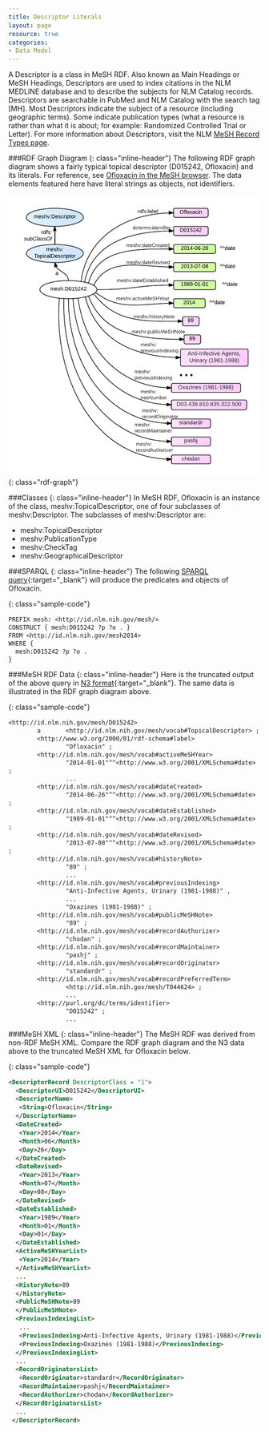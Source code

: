 ```yaml
---
title: Descriptor Literals
layout: page
resource: true
categories:
- Data Model
---
```


A Descriptor is a class in MeSH RDF. Also known as Main Headings or MeSH Headings, Descriptors are used to index citations in the NLM MEDLINE database and to describe the subjects for NLM Catalog records. Descriptors are searchable in PubMed and NLM Catalog with the search tag [MH]. Most Descriptors indicate the subject of a resource (including geographic terms). Some indicate publication types (what a resource is rather than what it is about; for example: Randomized Controlled Trial or Letter). For more information about Descriptors, visit the NLM [MeSH Record Types page](http://www.nlm.nih.gov/mesh/intro_record_types.html).

###RDF Graph Diagram
{: class="inline-header"}
The following RDF graph diagram shows a fairly typical topical descriptor (D015242, Ofloxacin) and its literals. For reference, see [Ofloxacin in the MeSH browser](https://www.nlm.nih.gov/cgi/mesh/2014/MB_cgi?term=ofloxacin). The data elements featured here have literal strings as objects, not identifiers.

![Descriptor RDF Graph Diagram](images/BasicConversionLiterals.png){: class="rdf-graph"}

###Classes
{: class="inline-header"}
In MeSH RDF, Ofloxacin is an instance of the class, meshv:TopicalDescriptor, one of four subclasses of meshv:Descriptor. The subclasses of meshv:Descriptor are:

*  meshv:TopicalDescriptor
*  meshv:PublicationType
*  meshv:CheckTag
*  meshv:GeographicalDescriptor

###SPARQL
{: class="inline-header"}
The following [SPARQL query](http://iddev.nlm.nih.gov/mesh/sparql?query=PREFIX+mesh%3A+%3Chttp%3A%2F%2Fid.nlm.nih.gov%2Fmesh%2F%3E%0D%0A%0D%0ASELECT+distinct+%3Fp+%3Fo%0D%0AFROM+%3Chttp%3A%2F%2Fid.nlm.nih.gov%2Fmesh2014%3E%0D%0AWHERE+%7B%0D%0A++mesh%3AD015242+%3Fp+%3Fo%0D%0A%7D&render=HTML&inference=true&limit=50&offset=0#lodestart-sparql-results){:target="_blank"} will produce the predicates and objects of Ofloxacin.

{: class="sample-code"}
```sparql
PREFIX mesh: <http://id.nlm.nih.gov/mesh/>
CONSTRUCT { mesh:D015242 ?p ?o . }
FROM <http://id.nlm.nih.gov/mesh2014>
WHERE {
  mesh:D015242 ?p ?o .
}
```

###MeSH RDF Data
{: class="inline-header"}
Here is the truncated output of the above query in [N3 format](http://iddev.nlm.nih.gov/mesh/servlet/query?query=PREFIX%20rdf%3A%20%3Chttp%3A%2F%2Fwww.w3.org%2F1999%2F02%2F22-rdf-syntax-ns%23%3E%0D%0APREFIX%20rdfs%3A%20%3Chttp%3A%2F%2Fwww.w3.org%2F2000%2F01%2Frdf-schema%23%3E%0D%0APREFIX%20owl%3A%20%3Chttp%3A%2F%2Fwww.w3.org%2F2002%2F07%2Fowl%23%3E%0D%0APREFIX%20xsd%3A%20%3Chttp%3A%2F%2Fwww.w3.org%2F2001%2FXMLSchema%23%3E%0D%0APREFIX%20dc%3A%20%3Chttp%3A%2F%2Fpurl.org%2Fdc%2Felements%2F1.1%2F%3E%0D%0APREFIX%20dcterms%3A%20%3Chttp%3A%2F%2Fpurl.org%2Fdc%2Fterms%2F%3E%0D%0APREFIX%20dbpedia2%3A%20%3Chttp%3A%2F%2Fdbpedia.org%2Fproperty%2F%3E%0D%0APREFIX%20dbpedia%3A%20%3Chttp%3A%2F%2Fdbpedia.org%2F%3E%0D%0APREFIX%20foaf%3A%20%3Chttp%3A%2F%2Fxmlns.com%2Ffoaf%2F0.1%2F%3E%0D%0APREFIX%20skos%3A%20%3Chttp%3A%2F%2Fwww.w3.org%2F2004%2F02%2Fskos%2Fcore%23%3E%0D%0APREFIX%20meshv%3A%20%3Chttp%3A%2F%2Fid.nlm.nih.gov%2Fmesh%2Fvocab%23%3E%0D%0APREFIX%20mesh%3A%20%3Chttp%3A%2F%2Fid.nlm.nih.gov%2Fmesh%2F%3E%0D%0A%0D%0ACONSTRUCT%20%7B%20mesh%3AD015242%20%3Fp%20%3Fo%20.%20%7D%0D%0AFROM%20%3Chttp%3A%2F%2Fid.nlm.nih.gov%2Fmesh2014%3E%0D%0AWHERE%20%7B%0D%0A%20%20mesh%3AD015242%20%3Fp%20%3Fo%20.%0D%0A%7D&format=N3){:target="_blank"}. The same data is illustrated in the RDF graph diagram above.

{: class="sample-code"}
```
<http://id.nlm.nih.gov/mesh/D015242>
        a       <http://id.nlm.nih.gov/mesh/vocab#TopicalDescriptor> ;
        <http://www.w3.org/2000/01/rdf-schema#label>
                "Ofloxacin" ;
        <http://id.nlm.nih.gov/mesh/vocab#activeMeSHYear>
                "2014-01-01"^^<http://www.w3.org/2001/XMLSchema#date> ;
                ...
        <http://id.nlm.nih.gov/mesh/vocab#dateCreated>
                "2014-06-26"^^<http://www.w3.org/2001/XMLSchema#date> ;
        <http://id.nlm.nih.gov/mesh/vocab#dateEstablished>
                "1989-01-01"^^<http://www.w3.org/2001/XMLSchema#date> ;
        <http://id.nlm.nih.gov/mesh/vocab#dateRevised>
                "2013-07-08"^^<http://www.w3.org/2001/XMLSchema#date> ;
        <http://id.nlm.nih.gov/mesh/vocab#historyNote>
                "89" ;
                ...
        <http://id.nlm.nih.gov/mesh/vocab#previousIndexing>
                "Anti-Infective Agents, Urinary (1981-1988)" ,
                ...
                "Oxazines (1981-1988)" ;
        <http://id.nlm.nih.gov/mesh/vocab#publicMeSHNote>
                "89" ;
        <http://id.nlm.nih.gov/mesh/vocab#recordAuthorizer>
                "chodan" ;
        <http://id.nlm.nih.gov/mesh/vocab#recordMaintainer>
                "pashj" ;
        <http://id.nlm.nih.gov/mesh/vocab#recordOriginator>
                "standardr" ;
        <http://id.nlm.nih.gov/mesh/vocab#recordPreferredTerm>
                <http://id.nlm.nih.gov/mesh/T044624> ;
                ...
        <http://purl.org/dc/terms/identifier>
                "D015242" ;
                ...
```

###MeSH XML
{: class="inline-header"}
The MeSH RDF was derived from non-RDF MeSH XML. Compare the RDF graph diagram and the N3 data above to the truncated MeSH XML for Ofloxacin below.

{: class="sample-code"}
```xml
<DescriptorRecord DescriptorClass = "1">
  <DescriptorUI>D015242</DescriptorUI>
  <DescriptorName>
   <String>Ofloxacin</String>
  </DescriptorName>
  <DateCreated>
   <Year>2014</Year>
   <Month>06</Month>
   <Day>26</Day>
  </DateCreated>
  <DateRevised>
   <Year>2013</Year>
   <Month>07</Month>
   <Day>08</Day>
  </DateRevised>
  <DateEstablished>
   <Year>1989</Year>
   <Month>01</Month>
   <Day>01</Day>
  </DateEstablished>
  <ActiveMeSHYearList>
   <Year>2014</Year>
  </ActiveMeSHYearList>
  ...
  <HistoryNote>89
  </HistoryNote>
  <PublicMeSHNote>89
  </PublicMeSHNote>
  <PreviousIndexingList>
   ...
   <PreviousIndexing>Anti-Infective Agents, Urinary (1981-1988)</PreviousIndexing>
   <PreviousIndexing>Oxazines (1981-1988)</PreviousIndexing>
  </PreviousIndexingList>
  ...
  <RecordOriginatorsList>
   <RecordOriginator>standardr</RecordOriginator>
   <RecordMaintainer>pashj</RecordMaintainer>
   <RecordAuthorizer>chodan</RecordAuthorizer>
  </RecordOriginatorsList>
  ...
 </DescriptorRecord>
```
